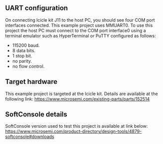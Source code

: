 ## UART configuration
On connecting Icicle kit J11 to the host PC, you should see four COM port
interfaces connected. This example project uses MMUART0. To use this
project the host PC must connect to the COM port interface0 using a terminal
emulator such as HyperTerminal or PuTTY configured as follows:

   - 115200 baud.
   - 8 data bits.
   - 1 stop bit.
   - no parity.
   - no flow control.

## Target hardware
This example project is targeted at the Icicle kit.
Details are available at the following link: https://www.microsemi.com/existing-parts/parts/152514

## SoftConsole details
SoftConsole version used to test this project is available at link below:
https://www.microsemi.com/product-directory/design-tools/4879-softconsole#downloads
